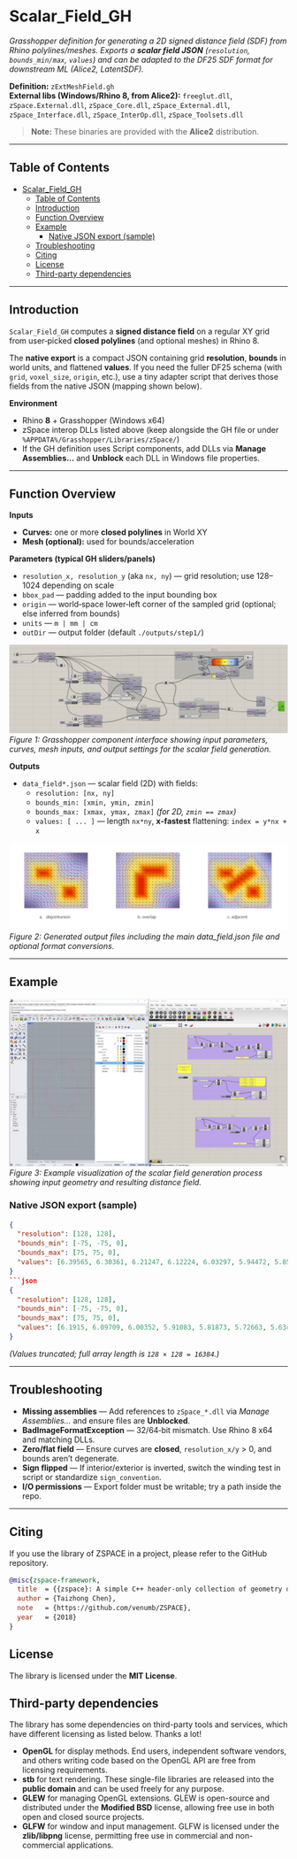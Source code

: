 # Scalar_Field_GH

*Grasshopper definition for generating a 2D signed distance field (SDF) from Rhino polylines/meshes. Exports a **scalar field JSON** (`resolution`, `bounds_min/max`, `values`) and can be adapted to the DF25 SDF format for downstream ML (Alice2, LatentSDF).* 

**Definition:** `zExtMeshField.gh`  
**External libs (Windows/Rhino 8, from Alice2):** `freeglut.dll`, `zSpace.External.dll`, `zSpace_Core.dll`, `zSpace_External.dll`, `zSpace_Interface.dll`, `zSpace_InterOp.dll`, `zSpace_Toolsets.dll`

> **Note:** These binaries are provided with the **Alice2** distribution.

---

## Table of Contents
- [Scalar\_Field\_GH](#scalar_field_gh)
  - [Table of Contents](#table-of-contents)
  - [Introduction](#introduction)
  - [Function Overview](#function-overview)
  - [Example](#example)
    - [Native JSON export (sample)](#native-json-export-sample)
  - [Troubleshooting](#troubleshooting)
  - [Citing](#citing)
  - [License](#license)
  - [Third-party dependencies](#third-party-dependencies)

---

## Introduction
`Scalar_Field_GH` computes a **signed distance field** on a regular XY grid from user‑picked **closed polylines** (and optional meshes) in Rhino 8. 

The **native export** is a compact JSON containing grid **resolution**, **bounds** in world units, and flattened **values**. If you need the fuller DF25 schema (with `grid`, `voxel_size`, `origin`, etc.), use a tiny adapter script that derives those fields from the native JSON (mapping shown below).

**Environment**
- Rhino **8** + Grasshopper (Windows x64)
- zSpace interop DLLs listed above (keep alongside the GH file or under `%APPDATA%/Grasshopper/Libraries/zSpace/`)
- If the GH definition uses Script components, add DLLs via **Manage Assemblies…** and **Unblock** each DLL in Windows file properties.

---

## Function Overview

**Inputs**
- **Curves:** one or more **closed polylines** in World XY
- **Mesh (optional):** used for bounds/acceleration

**Parameters (typical GH sliders/panels)**
- `resolution_x, resolution_y` (aka `nx, ny`) — grid resolution; use 128–1024 depending on scale
- `bbox_pad` — padding added to the input bounding box
- `origin` — world‑space lower‑left corner of the sampled grid (optional; else inferred from bounds)
- `units` — `m | mm | cm`
- `outDir` — output folder (default `./outputs/step1/`)

![Component Parameters](Assets/component.png)
*Figure 1: Grasshopper component interface showing input parameters, curves, mesh inputs, and output settings for the scalar field generation.*

**Outputs**
- `data_field*.json` — scalar field (2D) with fields:
  - `resolution: [nx, ny]`
  - `bounds_min: [xmin, ymin, zmin]`
  - `bounds_max: [xmax, ymax, zmax]` *(for 2D, `zmin == zmax`)*
  - `values: [ ... ]` — length `nx*ny`, **x‑fastest** flattening: `index = y*nx + x`

![Output Files](Assets/output.png)
*Figure 2: Generated output files including the main data_field.json file and optional format conversions.*

---

## Example
![Example Image](Assets/image.png)
*Figure 3: Example visualization of the scalar field generation process showing input geometry and resulting distance field.*

### Native JSON export (sample)
```json
{
  "resolution": [128, 128],
  "bounds_min": [-75, -75, 0],
  "bounds_max": [75, 75, 0],
  "values": [6.39565, 6.30361, 6.21247, 6.12224, 6.03297, 5.94472, 5.85751, 5.7714, 5.68644, 5.60269, 5.52019, 5.439, 5.35919, 5.28082, 5.20394, 5.12863, "…"]
}
```json
{
  "resolution": [128, 128],
  "bounds_min": [-75, -75, 0],
  "bounds_max": [75, 75, 0],
  "values": [6.1915, 6.09709, 6.00352, 5.91083, 5.81873, 5.72663, 5.63454, 5.54308, 5.45265, 5.3633, 5.27465, 5.18601, 5.09743, 5.00977, 4.92338, 4.83825, 4.75344, 4.66862, 4.5844, 4.50171, 4.42058, 4.33998, 4.25938, 4.17949, 4.10144, 4.02515, 3.94919, 3.87329, 3.79888, 3.72673, 3.65586, 3.585, 3.51504, 3.44767, 3.38228, 3.31699, 3.25247, 3.19089, 3.13157, 3.07235, "…"]
}
```
*(Values truncated; full array length is `128 × 128 = 16384`.)*



---

## Troubleshooting
- **Missing assemblies** — Add references to `zSpace_*.dll` via *Manage Assemblies…* and ensure files are **Unblocked**.
- **BadImageFormatException** — 32/64‑bit mismatch. Use Rhino 8 x64 and matching DLLs.
- **Zero/flat field** — Ensure curves are **closed**, `resolution_x/y` > 0, and bounds aren’t degenerate.
- **Sign flipped** — If interior/exterior is inverted, switch the winding test in script or standardize `sign_convention`.
- **I/O permissions** — Export folder must be writable; try a path inside the repo.

---

## Citing
If you use the library of ZSPACE in a project, please refer to the GitHub repository.

```bibtex
@misc{zspace-framework,
  title  = {{zspace}: A simple C++ header-only collection of geometry data-structures, algorithms and city data visualization framework.},
  author = {Taizhong Chen},
  note   = {https://github.com/venumb/ZSPACE},
  year   = {2018}
}
```

## License
The library is licensed under the **MIT License**.

## Third-party dependencies
The library has some dependencies on third-party tools and services, which have different licensing as listed below. Thanks a lot!

- **OpenGL** for display methods. End users, independent software vendors, and others writing code based on the OpenGL API are free from licensing requirements.
- **stb** for text rendering. These single-file libraries are released into the **public domain** and can be used freely for any purpose.
- **GLEW** for managing OpenGL extensions. GLEW is open-source and distributed under the **Modified BSD** license, allowing free use in both open and closed source projects.
- **GLFW** for window and input management. GLFW is licensed under the **zlib/libpng** license, permitting free use in commercial and non-commercial applications.

